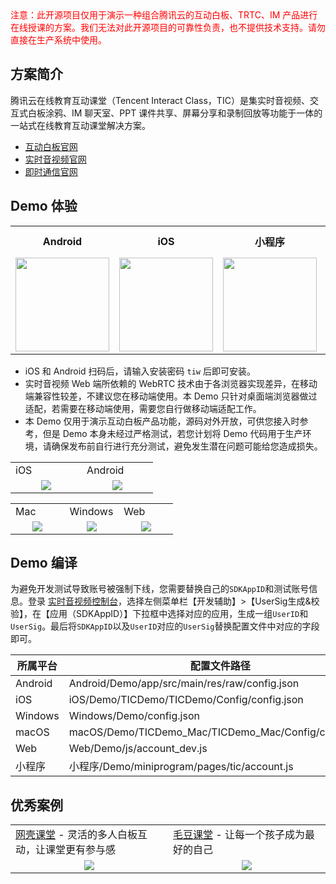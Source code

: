 <font color='red'>
注意：此开源项目仅用于演示一种组合腾讯云的互动白板、TRTC、IM 产品进行在线授课的方案。我们无法对此开源项目的可靠性负责，也不提供技术支持。请勿直接在生产系统中使用。
</font>

## 方案简介

腾讯云在线教育互动课堂（Tencent Interact Class，TIC）是集实时音视频、交互式白板涂鸦、IM 聊天室、PPT 课件共享、屏幕分享和录制回放等功能于一体的一站式在线教育互动课堂解决方案。

* [互动白板官网](https://cloud.tencent.com/document/product/1137)
* [实时音视频官网](https://cloud.tencent.com/document/product/647)
* [即时通信官网](https://cloud.tencent.com/document/product/269)

## Demo 体验

<table>
<tr>
<th style="text-align:center">Android</th>
<th style="text-align:center">iOS</th>
<th style="text-align:center">小程序</th>
<th style="text-align:center">Mac OS</th>
<th style="text-align:center">Windows</th>
<th style="text-align:center">Web</th>
</tr>
<tr>
<td style="text-align:center">
<img src="https://main.qcloudimg.com/raw/6cf3b2864c6ad847f380e4877f56ed93.png" width="150"/></td>
<td style="text-align:center"><img src="https://main.qcloudimg.com/raw/98569a546d085544b5171670e6e60c11.png" width="150"/></td>
<td style="text-align:center"><img src="https://main.qcloudimg.com/raw/b660a6c57aecebf6a0c749a1daf8532a.jpg" width="150"/></td>
<td style="text-align:center">
<a href="https://demo.qcloudtiw.com/mac/app/TICDemo_Mac.zip">点击下载</a>
</td>
<td style="text-align:center">
<a href="https://demo.qcloudtiw.com/win/exe/tic_demo.zip">点击下载</a>
</td>
<td style="text-align:center">
<a href="https://demo.qcloudtiw.com/web/latest/index.html">点击体验</a>
</td>
</tr>
</table>

* iOS 和 Android 扫码后，请输入安装密码 `tiw` 后即可安装。
* 实时音视频 Web 端所依赖的 WebRTC 技术由于各浏览器实现差异，在移动端兼容性较差，不建议您在移动端使用。本 Demo 只针对桌面端浏览器做过适配，若需要在移动端使用，需要您自行做移动端适配工作。
* 本 Demo 仅用于演示互动白板产品功能，源码对外开放，可供您接入时参考，但是 Demo 本身未经过严格测试，若您计划将 Demo 代码用于生产环境，请确保发布前自行进行充分测试，避免发生潜在问题可能给您造成损失。

<table>
<tr>
<td>
iOS
</td>
<td>
Android
</td>
</tr>
<tr>
<td style="text-align:center; width:33%;"><img src="https://main.qcloudimg.com/raw/e21c76fabb83e3185679ad28f175eafb.png"/></td>
<td style="text-align:center; width:33%;"><img src="https://main.qcloudimg.com/raw/ecc0f984442bd32aec81879a6cf41961.png"/></td>
</tr>
</table>

<table>
<tr>
<td>
Mac
</td>
<td>
Windows
</td>
<td>
Web
</td>
</tr>
<tr>
<td style="text-align:center; width:33%;"><img src="https://main.qcloudimg.com/raw/7ee48a5592da9acc2347b421e0170a71.png"/></td>
<td style="text-align:center; width:33%;"><img src="https://main.qcloudimg.com/raw/f79cfa748fa69cd2be23abd899726c18.png"/></td>
<td style="text-align:center; width:33%;"><img src="https://main.qcloudimg.com/raw/db4305fa7ee7e02abf09ba3cda82c084.png"/></td>
</tr>
</table>


## Demo 编译

为避免开发测试导致账号被强制下线，您需要替换自己的`SDKAppID`和测试账号信息。登录 [实时音视频控制台](https://console.cloud.tencent.com/trtc)，选择左侧菜单栏【开发辅助】>【UserSig生成&校验】，在【应用（SDKAppID）】下拉框中选择对应的应用，生成一组`UserID`和`UserSig`。最后将`SDKAppID`以及`UserID`对应的`UserSig`替换配置文件中对应的字段即可。

|所属平台|配置文件路径|
|-|-|
|Android|Android/Demo/app/src/main/res/raw/config.json|
|iOS|iOS/Demo/TICDemo/TICDemo/Config/config.json|
|Windows|Windows/Demo/config.json|
|macOS|macOS/Demo/TICDemo_Mac/TICDemo_Mac/Config/config.json|
|Web|Web/Demo/js/account_dev.js|
|小程序|小程序/Demo/miniprogram/pages/tic/account.js|

## 优秀案例

<table>
<tr>
<td>
<a href="https://mp.weixin.qq.com/s/uGVhpxRW4ZYXwlmZr8diuA">网壳课堂</a> - 灵活的多人白板互动，让课堂更有参与感
</td>

<td>
<a href="https://mp.weixin.qq.com/s/ssXmeEAYp7gJcxKr0hnPnw">毛豆课堂</a> - 让每一个孩子成为最好的自己
</td>
</tr>
<tr>
<td style="text-align:center; width:33%;"><img src="https://main.qcloudimg.com/raw/b625503511f2612b91612fdff54d5c78.png"/></td>
<td style="text-align:center; width:33%;"><img src="https://main.qcloudimg.com/raw/bc4b24a2fee707bca7488cb034fe0530.png"/></td>
</tr>
</table>

<table>
<tr>
</tr>
<tr>
</tr>
</table>





